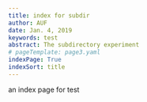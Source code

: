 ```yaml
---
title: index for subdir 
author: AUF
date: Jan. 4, 2019
keywords: test
abstract: The subdirectory experiment
# pageTemplate: page3.yaml
indexPage: True
indexSort: title 
---
```


an index page for test 



